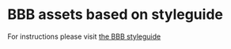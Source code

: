 # BBB assets based on styleguide

For instructions please visit [the BBB styleguide](bbb.matise.design)
